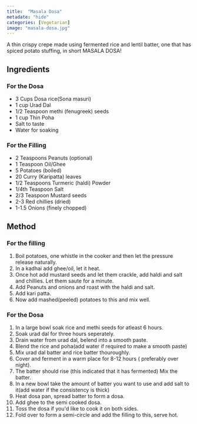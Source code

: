 ```yaml
---
title:  "Masala Dosa"
metadate: "hide"
categories: [Vegetarian]
image: "masala-dosa.jpg"
---
```


A thin crispy crepe made using fermented rice and lentil batter, one that has spiced potato stuffing, in short MASALA DOSA!

## Ingredients
### For the Dosa
- 3 Cups Dosa rice(Sona masuri)
- 1 cup Urad Dal
- 1/2 Teaspoon methi (fenugreek) seeds
- 1 cup Thin Poha
- Salt to taste
- Water for soaking
### For the Filling
- 2 Teaspoons Peanuts (optional)
- 1 Teaspoon Oil/Ghee
- 5 Potatoes (boiled)
- 20 Curry (Karipatta) leaves
- 1/2 Teaspoons Turmeric (haldi) Powder
- 1/4th Teaspoon Salt
- 2/3 Teaspoon Mustard seeds
- 2-3 Red chillies (dried)
- 1-1.5 Onions (finely chopped) 
## Method
### For the filling
1. Boil potatoes, one whistle in the cooker and then let the pressure release naturally.
2. In a kadhai add ghee/oil, let it heat.
3. Once hot add mustard seeds and let them crackle, add haldi and salt and chillies. Let them saute for a minute.
4. Add Peanuts and onions and roast with the haldi and salt.
5. Add kari patta. 
6. Now add mashed(peeled) potatoes to this and mix well. 
### For the Dosa
1. In a large bowl soak rice and methi seeds for atleast 6 hours. 
2. Soak urad dal for three hours seperately. 
3. Drain water from urad dal, belend into a smooth paste. 
4. Blend the rice and poha(add water if required to make a smooth paste)
5. Mix urad dal batter and rice batter thouroughly. 
6. Cover and ferment in a warm place for 8-12 hours ( preferably over night). 
7. The batter should rise (this indicated that it has fermented) Mix the batter.
8. In a new bowl take the amount of batter you want to use and add salt to it(add water if the consistency is thick)
9. Heat dosa pan, spread batter to form a dosa. 
10. Add ghee to the semi cooked dosa. 
11. Toss the dosa if you'd like to cook it on both sides. 
12. Fold over to form a semi-circle and add the filling to this, serve hot.  
